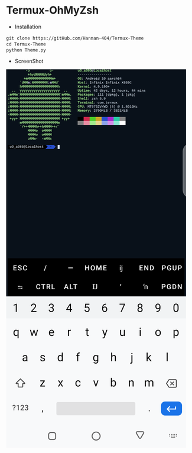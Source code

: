 # Termux-OhMyZsh
* Installation
```
git clone https://gitHub.com/Hannan-404/Termux-Theme
cd Termux-Theme
python Theme.py
```
* ScreenShot
<img src="Screenshot_20230106-234325.png">
